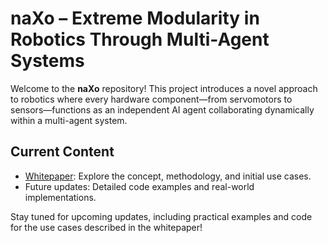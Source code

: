 # naXo – Extreme Modularity in Robotics Through Multi-Agent Systems

Welcome to the **naXo** repository! This project introduces a novel approach to robotics where every hardware component—from servomotors to sensors—functions as an independent AI agent collaborating dynamically within a multi-agent system.

## Current Content
- [Whitepaper](docs/whitepaper.md): Explore the concept, methodology, and initial use cases.
- Future updates: Detailed code examples and real-world implementations.

Stay tuned for upcoming updates, including practical examples and code for the use cases described in the whitepaper!

